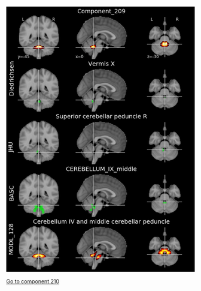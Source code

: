 


![209](preliminary/209.jpg "Component 209")

[Go to component 210](https://parietal-inria.github.io/MODL_atlas/512/210 "Component 210")